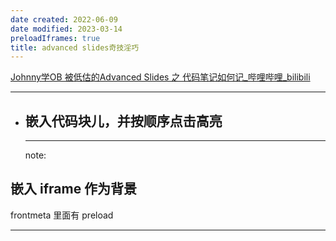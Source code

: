 ```yaml
---
date created: 2022-06-09
date modified: 2023-03-14
preloadIframes: true  
title: advanced slides奇技淫巧
---
```


[Johnny学OB 被低估的Advanced Slides 之 代码笔记如何记_哔哩哔哩_bilibili](https://www.bilibili.com/video/BV1p44y1G7Do)

---
- ## 嵌入代码块儿，并按顺序点击高亮

  ---

  note:

## 嵌入 iframe 作为背景

frontmeta 里面有 preload

<!-- .slide: data-background-iframe='https://weread.qq.com' data-background-interactive -->

---

<!-- .slide: data-background-iframe='https://notion.so' data-background-interactive -->
